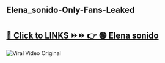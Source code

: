 
 ## Elena_sonido-Only-Fans-Leaked

# <h2><a href="https://clipsfans.com/Elena_sonido&ref=git">🔗 Click to LINKS ⏩⏩ 👉 🟢 Elena sonido </a></h2>

<a href="https://clipsfans.com/Elena_sonido&ref=git" rel="nofollow" data-target="animated-image.originalLink"><img src="https://i.ibb.co.com/xMMVF88/686577567.gif" alt="Viral Video Original" style="max-width: 100%; display: inline-block;" data-target="animated-image.originalImage"></a>
